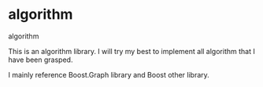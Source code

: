 # algorithm
algorithm


This is an algorithm library.
I will try my best to implement all algorithm that I have been grasped.

I mainly reference Boost.Graph library and Boost other library.

